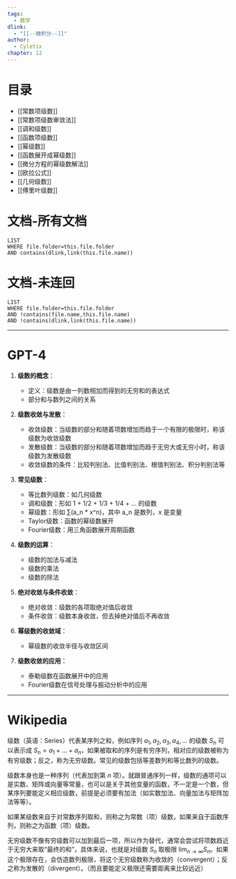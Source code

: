 ```yaml
---
tags:
  - 数学
dlink:
  - "[[--微积分--]]"
author:
  - Cyletix
chapter: 12
---
```

# 目录
- [[常数项级数]]
- [[常数项级数审敛法]]
- [[调和级数]]
- [[函数项级数]]
- [[幂级数]]
- [[函数展开成幂级数]]
- [[微分方程的幂级数解法]]
- [[欧拉公式]]
- [[几何级数]]
- [[傅里叶级数]]

# 文档-所有文档
```dataview
LIST
WHERE file.folder=this.file.folder
AND contains(dlink,link(this.file.name))
```
# 文档-未连回
```dataview
LIST
WHERE file.folder=this.file.folder
AND !contains(file.name,this.file.name)
AND !contains(dlink,link(this.file.name))
```

---
# GPT-4
1. **级数的概念**：
    - 定义：级数是由一列数相加而得到的无穷和的表达式
    - 部分和与数列之间的关系

2. **级数收敛与发散**：
    - 收敛级数：当级数的部分和随着项数增加而趋于一个有限的极限时，称该级数为收敛级数
    - 发散级数：当级数的部分和随着项数增加而趋于无穷大或无穷小时，称该级数为发散级数
    - 收敛级数的条件：比较判别法、比值判别法、根值判别法、积分判别法等

3. **常见级数**：
    - 等比数列级数：如几何级数
    - 调和级数：形如 1 + 1/2 + 1/3 + 1/4 + ... 的级数
    - 幂级数：形如 ∑(a_n * x^n)，其中 a_n 是数列，x 是变量
    - Taylor级数：函数的幂级数展开
    - Fourier级数：用三角函数展开周期函数

4. **级数的运算**：
    - 级数的加法与减法
    - 级数的乘法
    - 级数的除法

5. **绝对收敛与条件收敛**：
    - 绝对收敛：级数的各项取绝对值后收敛
    - 条件收敛：级数本身收敛，但去掉绝对值后不再收敛

6. **幂级数的收敛域**：
    - 幂级数的收敛半径与收敛区间

7. **级数收敛的应用**：
    - 泰勒级数在函数展开中的应用
    - Fourier级数在信号处理与振动分析中的应用

---
# Wikipedia

级数（英语：Series）代表某序列之和，例如序列 $a_1, a_2, a_3, a_4, \ldots$ 的级数 $S_n$ 可以表示成 $S_n = a_1 + \ldots + a_n$，如果被取和的序列是有穷序列，相对应的级数被称为有穷级数；反之，称为无穷级数。常见的级数包括等差数列和等比数列的级数。

级数本身也是一种序列（代表加到第 $n$ 项）。就跟普通序列一样，级数的通项可以是实数、矩阵或向量等常量，也可以是关于其他变量的函数，不一定是一个数，但某序列要能定义相应级数，前提是必须要有加法（如实数加法、向量加法与矩阵加法等等）。

如果某级数来自于对常数序列取和，则称之为常数（项）级数，如果来自于函数序列，则称之为函数（项）级数。

无穷级数不像有穷级数可以加到最后一项，所以作为替代，通常会尝试将项数趋近于无穷大来取“最终的和”，具体来说，也就是对级数 $S_n$ 取极限 $\lim_{n \to \infty} S_n$。如果这个极限存在，会仿造数列极限，将这个无穷级数称为收敛的（convergent）；反之称为发散的（divergent）。（而且要能定义极限还需要距离来比较远近）